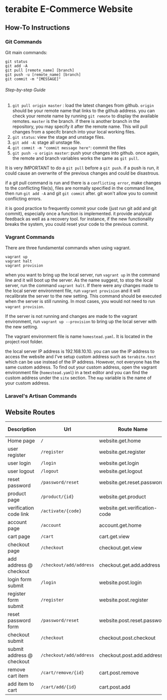 # terabite E-Commerce Website

## How-To Instructions

### Git Commands

Git main commands:

```
git status
git add -A
git pull [remote_name] [branch]
git push -u [remote_name] [branch]
git commit -m "[MESSAGE]"
```

###### Step-by-step Guide
1. `git pull origin master` : load the latest changes from github. `origin` should be your remote name that links to the github address. you can check your remote name by running `git remote` to display the available remotes. `master` is the branch. if there is another branch in the repository, you may specify it after the remote name. This will pull changes from a specifc branch into your local working files.
2. `git status`: view the stage and unstage files.
3. `git add -A`: stage all unstage file.
4. `git commit -m "commit message here"`: commit the files
5. `git push -u origin master`: push your changes into github. once again, the remote and branch variables works the same as `git pull`. 

It is very IMPORTANT to do a `git pull` before a `git push`. if a push is run, it could cause an overwrite of the previous changes and could be disastrous.

if a git pull command is run and there is a `conflicting error`, make changes to the conflicting file(s), files are normally specified in the command line, then run `git add -A` and git `git commit` after. git won't allow you to commit conflicting errors.

it is good practice to frequently commit your code (just run git add and git commit), especially once a function is implemented. it provide analyical feedback as well as a recovery tool. for instance, if the new functionality breaks the system, you could reset your code to the previous commit.

### Vagrant Commands

There are three fundamental commands when using vagrant. 
```
vagrant up
vagrant halt
vagrant provision
```

when you want to bring up the local server, run `vagrant up` in the command line and it will boot up the server.
As the name suggest, to stop the local server, run the command `vagrant halt`. If there were any changes made to the local
server environment file, run `vagrant provision` and it will recalibrate the server to the new setting. This command should be executed when the server is still running. In most cases, you would not need to run `vagrant provision`.

If the server is not running and changes are made to the vagrant environment, run `vagrant up --provision` to bring up the local server with the new setting.

The vagrant environment file is name `homestead.yaml`. It is located in the project root folder. 

the local server IP address is 192.168.10.10. you can use the IP address to access the website and I've setup custom address such as `terabite.test` which can be use instead of the IP address. However, not everyone has the same custom address. To find out your custom address, open the vagrant environment file (`homestead.yaml`) in a text editor and you can find the custom address under the `site` section. The `map` variable is the name of your custom address.

### Laravel's Artisan Commands


## Website Routes

| Description 				| Url 					| Route Name 						| Http Type |
| ---------- 				| -------------------- 	| ----------------------------- 	| --------- |
| Home page 				| `/` 					| website.get.home 					| GET 		|
| user register 			| `/register` 			| website.get.register 				| GET 		|
| user login 				| `/login`				| website.get.login 				| GET 		|
| user logout				| `/logout`				| website.get.logout 				| GET 		|
| reset password			| `/password/reset`		| website.get.reset.password 		| GET 		|
| product page				| `/product/{id}`		| website.get.product 				| GET 		|
| verification code link 	| `/activate/{code}` 	| website.get.verification-code 	| GET 		|
| account page				| `/account`			| account.get.home 					| GET 		|
| cart page					| `/cart`				| cart.get.view 					| GET 		|
| checkout page 			| `/checkout` 			| checkout.get.view 				| GET 		|
| add address @ checkout 	| `/checkout/add/address` 	| checkout.get.add.address 		| GET 		|
| login form submit 		| `/login` 					| website.post.login 			| POST 		|
| register form submit 		| `/register` 				| website.post.register 		| POST 		|
| reset password form 		| `/password/reset` 		| website.post.reset.password 	| POST 		|
| checkout submit 			| `/checkout` 				| checkout.post.checkout 		| POST 		|
| submit address @ checkout | `/checkout/add/address` 	| checkout.post.add.address 	| POST 		|
| remove cart item 			| `/cart/remove/{id}` 		| cart.post.remove 				| POST 		|
| add item to cart 			| `/cart/add/{id}` 			| cart.post.add 				| POST 		|




